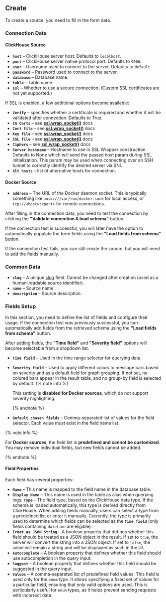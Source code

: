 ## Create

To create a source, you need to fill in the form data.

### Connection Data
#### ClickHouse Source
- **`host`** – ClickHouse server host. Defaults to `localhost`.
- **`port`** – ClickHouse server native protocol port. Defaults to `9000`.
- **`user`** – Username used to connect to the server. Defaults to `default`.
- **`password`** – Password used to connect to the server.
- **`database`** – Database name.
- **`table`** – Table name.
- **`ssl`** – Whether to use a secure connection. (Custom SSL certificates are not yet supported.)

If SSL is enabled, a few additional options become available:
- **`Verify`** – specifies whether a certificate is required and whether it will be validated after connection. Defaults to True.
- **`CA Certs`** – see [**ssl.wrap_socket()**](https://docs.python.org/2/library/ssl.html#ssl.wrap_socket) docs
- **`Cert file`** – see [**ssl.wrap_socket()**](https://docs.python.org/2/library/ssl.html#ssl.wrap_socket) docs
- **`Key file`** – see [**ssl.wrap_socket()**](https://docs.python.org/2/library/ssl.html#ssl.wrap_socket) docs
- **`SSL file`** – see [**ssl.wrap_socket()**](https://docs.python.org/2/library/ssl.html#ssl.wrap_socket) docs
- **`Ciphers`** – see [**ssl.wrap_socket()**](https://docs.python.org/2/library/ssl.html#ssl.wrap_socket) docs
- **`Server hostname`** – Hostname to use in SSL Wrapper construction. Defaults to None which will send the passed host param during SSL initialization. This param may be used when connecting over an SSH tunnel to correctly identify the desired server via SNI.
- **`Alt hosts`** – list of alternative hosts for connection.

#### Docker Source
- **`address`** – The URL of the Docker daemon socket. This is typically something like `unix:///var/run/docker.sock` for local access, or `tcp://<host>:<port>` for remote connections.

After filling in the connection data, you need to test the connection by clicking the **"Validate connection & load schema"** button.

If the connection test is successful, you will later have the option to automatically populate the form fields using the **"Load fields from schema"** button.

If the connection test fails, you can still create the source, but you will need to add the fields manually.

### Common Data
- **`slug`** – A unique [slug](https://docs.djangoproject.com/en/5.1/ref/forms/fields/#slugfield) field. Cannot be changed after creation (used as a human-readable source identifier).
- **`name`** – Source name.
- **`description`** – Source description.


### Fields Setup

In this section, you need to define the list of fields and configure their usage.
If the connection test was previously successful, you can automatically add fields from the retrieved schema using the **"Load fields from schema"** button.

After adding fields, the **"Time field"** and **"Severity field"** options will become selectable from a dropdown list.

- **`Time field`** – Used in the time range selector for querying data.
- **`Severity field`** – Used to apply different colors to message bars based on severity and as a default field for graph grouping. If not set, no colored bars appear in the result table, and no group-by field is selected by default.
  {% note info %}

  This setting is **disabled for Docker sources**, which do not support severity highlighting.

  {% endnote %}
- **`Default chosen fields`** – Comma-separated list of values for the field selector. Each value must exist in the field name list.


{% note info %}

For **Docker sources**, the field list is **predefined and cannot be customized**. You may remove individual fields, but new fields cannot be added.

{% endnote %}

#### **Field Properties**
Each field has several properties:

- **`Name`** – This name is mapped to the field name in the database table.
- **`Display Name`** – This name is used in the table as alias when querying logs.
**`Type`** – The field type, based on the ClickHouse data type. If the schema is loaded automatically, this type is derived directly from ClickHouse. When adding fields manually, users can select a type from a predefined list or enter it manually. Currently, the type is primarily used to determine which fields can be selected as the **`Time field`** (only fields containing `datetime` are eligible).
- **`Treat as JSON String`** – A boolean property that defines whether this field should be treated as a JSON object in the result. If set to `true`, the server will convert the string into a JSON object. If set to `false`, the value will remain a string and will be displayed as such in the UI.
- **`Autocomplete`** – A boolean property that defines whether this field should use autocompletion in the query input.
- **`Suggest`** – A boolean property that defines whether this field should be suggested in the query input.
- **`Values`** – A comma-separated list of predefined field values. This field is used only for the `enum` type. It allows specifying a fixed set of values for a particular field, ensuring that only valid options are used. This is particularly useful for `enum` types, as it helps prevent sending requests with incorrect data.
